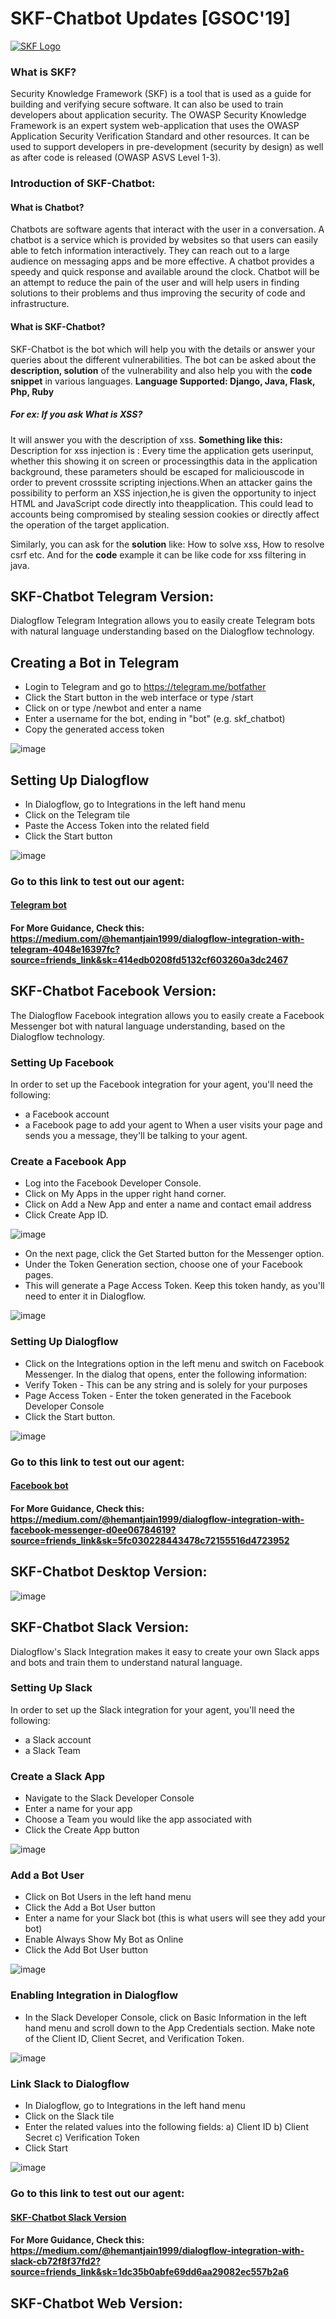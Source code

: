 # SKF-Chatbot Updates [GSOC'19]

[![SKF Logo](https://www.securityknowledgeframework.org/img/banner-wiki-owasp.jpg)](https://www.securityknowledgeframework.org/)

### What is SKF?
Security Knowledge Framework (SKF) is a tool that is used as a guide for building and verifying secure software. It can also be used to train developers about application security. The OWASP Security Knowledge Framework is an expert system web-application that uses the OWASP Application Security Verification Standard and other resources. It can be used to support developers in pre-development (security by design) as well as after code is released (OWASP ASVS Level 1-3).

### Introduction of SKF-Chatbot:

#### What is Chatbot?
Chatbots are software agents that interact with the user in a conversation. A chatbot is a service which is provided by websites so that users can easily able to fetch information interactively. They can reach out to a large audience on messaging apps and be more effective. A chatbot provides a speedy and quick response and available around the clock. Chatbot will be an attempt to reduce the pain of the user and will help users in finding solutions to their problems and thus improving the security of code and infrastructure.

#### What is SKF-Chatbot?
SKF-Chatbot is the bot which will help you with the details or answer your queries about the different vulnerabilities. The bot can be asked about the **description, solution** of the vulnerability and also help you with the **code snippet** in various languages.
**Language Supported: Django, Java, Flask, Php, Ruby**

##### For ex: If you ask What is XSS?
It will answer you with the description of xss.
**Something like this:** Description for xss injection is : Every time the application gets userinput, whether this showing it on screen or processingthis data in the application background, these parameters should be escaped for maliciouscode in order to prevent crosssite scripting injections.When an attacker gains the possibility to perform an XSS injection,he is given the opportunity to inject HTML and JavaScript code directly into theapplication. This could lead to accounts being compromised by stealing session cookies or directly affect the operation of the target application. 

Similarly, you can ask for the **solution** like: How to solve xss, How to resolve csrf etc. And for the **code** example it can be like code for xss filtering in java. 

## SKF-Chatbot Telegram Version:
Dialogflow Telegram Integration allows you to easily create Telegram bots with natural language understanding based on the Dialogflow technology.
## Creating a Bot in Telegram
-	Login to Telegram and go to https://telegram.me/botfather
-	Click the Start button in the web interface or type /start
-	Click on or type /newbot and enter a name
-	Enter a username for the bot, ending in "bot" (e.g. skf_chatbot)
-	Copy the generated access token

![image](screenshots/h1.png)
 
## Setting Up Dialogflow
-	In Dialogflow, go to Integrations in the left hand menu
-	Click on the Telegram tile
-	Paste the Access Token into the related field
-	Click the Start button

![image](screenshots/h2.png)

 
### Go to this link to test out our agent:

#### [Telegram bot](https://web.telegram.org/#/im?p=@skf_chatbot)

#### For More Guidance, Check this: https://medium.com/@hemantjain1999/dialogflow-integration-with-telegram-4048e16397fc?source=friends_link&sk=414edb0208fd5132cf603260a3dc2467

## SKF-Chatbot Facebook Version:

The Dialogflow Facebook integration allows you to easily create a Facebook Messenger bot with natural language understanding, based on the Dialogflow technology.

### Setting Up Facebook

In order to set up the Facebook integration for your agent, you'll need the following:
-	a Facebook account
-	a Facebook page to add your agent to When a user visits your page and sends you a message, they'll be talking to your agent.

### Create a Facebook App
-	Log into the Facebook Developer Console.
-	Click on My Apps in the upper right hand corner.
-	Click on Add a New App and enter a name and contact email address
-	Click Create App ID.

![image](screenshots/h6.png)

 
-	On the next page, click the Get Started button for the Messenger option.
-	Under the Token Generation section, choose one of your Facebook pages.
-	This will generate a Page Access Token. Keep this token handy, as you'll need to enter it in Dialogflow.

![image](screenshots/h4.png)

### Setting Up Dialogflow
-	Click on the Integrations option in the left menu and switch on Facebook Messenger. In the dialog that opens, enter the following information:
-	Verify Token - This can be any string and is solely for your purposes
-	Page Access Token - Enter the token generated in the Facebook Developer Console
-	Click the Start button.

![image](screenshots/h5.png)

 
### Go to this link to test out our agent:
#### [Facebook bot](https://www.facebook.com/SKF-Chatbot-869613130068384/?view_public_for=869613130068384)
 
#### For More Guidance, Check this: https://medium.com/@hemantjain1999/dialogflow-integration-with-facebook-messenger-d0ee06784619?source=friends_link&sk=5fc030228443478c72155516d4723952

## SKF-Chatbot Desktop Version:

![image](screenshots/Screenshot_6.png)

 
## SKF-Chatbot Slack Version:

Dialogflow's Slack Integration makes it easy to create your own Slack apps and bots and train them to understand natural language.

### Setting Up Slack

In order to set up the Slack integration for your agent, you'll need the following:
-	a Slack account
-	a Slack Team


### Create a Slack App

-	Navigate to the Slack Developer Console
-	Enter a name for your app
-	Choose a Team you would like the app associated with
-	Click the Create App button
 
![image](screenshots/slack_1.png)
 
### Add a Bot User
-	Click on Bot Users in the left hand menu
-	Click the Add a Bot User button
-	Enter a name for your Slack bot (this is what users will see they add your bot)
-	Enable Always Show My Bot as Online
-	Click the Add Bot User button

![image](screenshots/slack_2.png)


### Enabling Integration in Dialogflow
-	In the Slack Developer Console, click on Basic Information in the left hand menu and scroll down to the App Credentials section. Make note of the Client ID, Client Secret, and Verification Token.

![image](screenshots/h8.png)

### Link Slack to Dialogflow
-	In Dialogflow, go to Integrations in the left hand menu
-	Click on the Slack tile
-	Enter the related values into the following fields: a) Client ID b) Client Secret c) Verification Token
-	Click Start

![image](screenshots/h7.png)

### Go to this link to test out our agent:
#### [SKF-Chatbot Slack Version](https://join.slack.com/t/skf-chatbot/shared_invite/enQtNzE3NjgxODI0NTE2LTgyZGI3NzJjM2MyZDNmOWU3ZjRkNzk3NzRmN2FiMjI1NjBmM2RkYWQxNDMwMmEyYzU5Mzc2ZmE1ODRhMjI5YjQ)

#### For More Guidance, Check this: https://medium.com/@hemantjain1999/dialogflow-integration-with-slack-cb72f8f37fd2?source=friends_link&sk=1dc35b0abfe69dd6aa29082ec557b2a6

## SKF-Chatbot Web Version:


